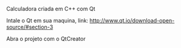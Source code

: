 Calculadora criada em C++ com Qt

Intale o Qt em sua maquina, link: http://www.qt.io/download-open-source/#section-3

Abra o projeto com o QtCreator
